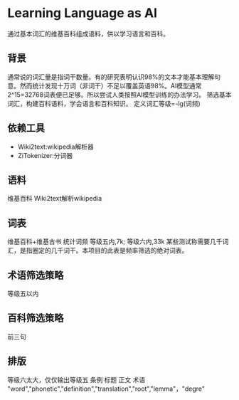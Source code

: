 # Learning Language as AI

通过基本词汇的维基百科组成语料，供以学习语言和百科。

## 背景
通常说的词汇量是指词干数量。有的研究表明认识98%的文本才能基本理解句意。然而统计发现十万词（非词干）不足以覆盖英语98%。AI模型通常2^15=32768词表便已足够。所以尝试人类按照AI模型训练的办法学习。
筛选基本词汇，构建百科语料，学会语言和百科知识。
定义词汇等级=-lg(词频)

## 依赖工具
* Wiki2text:wikipedia解析器
* ZiTokenizer:分词器

## 语料
维基百科
Wiki2text解析wikipedia

## 词表
维基百科+维基古书
统计词频 
等级五内,7k; 等级六内,33k
某些测试称需要几千词汇，是指圈定的几千词干。本项目的此表是频率筛选的绝对词表。

## 术语筛选策略
等级五以内

## 百科筛选策略
前三句

##  排版
等级六太大，仅仅输出等级五
条例
    标题
    正文
    术语
    "word","phonetic","definition","translation","root","lemma"，"degre"
